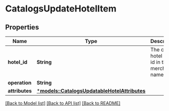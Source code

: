 # CatalogsUpdateHotelItem

## Properties
Name | Type | Description | Notes
------------ | ------------- | ------------- | -------------
**hotel_id** | **String** | The catalog hotel item id in the merchant namespace | 
**operation** | **String** |  | 
**attributes** | [***models::CatalogsUpdatableHotelAttributes**](CatalogsUpdatableHotelAttributes.md) |  | 

[[Back to Model list]](../README.md#documentation-for-models) [[Back to API list]](../README.md#documentation-for-api-endpoints) [[Back to README]](../README.md)


